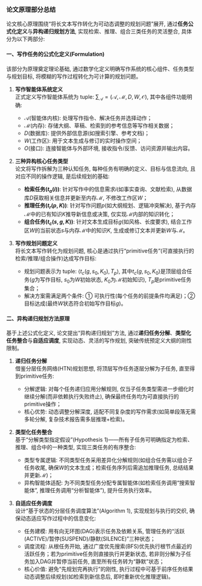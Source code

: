 ### 论文原理部分总结  
论文核心原理围绕“将长文本写作转化为可动态调整的规划问题”展开, 通过**任务公式化定义**与**异构递归规划方法**, 实现检索、推理、组合三类任务的灵活整合, 具体分为以下两部分:   


#### 一、写作任务的公式化定义(Formulation)  
该部分为原理奠定理论基础, 通过数学化定义明确写作系统的核心组件、任务类型与规划目标, 将模糊的写作过程转化为可计算的规划问题。  
1. **写作智能体系统定义**  
   正式定义写作智能体系统为 tuple: $\sum_{\mathcal{A}}=(\mathcal{A}, \mathcal{M}, D, W, \mathcal{O})$, 其中各组件功能明确:   
   - $\mathcal{A}$(智能体内核): 处理写作指令、解决任务并选择动作；  
   - $\mathcal{M}$(内存): 存储大纲、草稿、检索到的参考信息等写作相关数据；  
   - $D$(数据库): 提供外部信息源(如搜索引擎、参考文档)；  
   - $W$(工作区): 用于文本生成与修订的实时操作空间；  
   - $O$(接口): 连接智能体与外部环境, 接收指令/反馈、访问资源并输出内容。  

2. **三种异构核心任务类型**  
   论文将写作拆解为三种认知任务, 每种任务有明确的定义、目标与信息流向, 且对应不同的操作逻辑, 是后续规划的基础:   
   - **检索任务($t_a(i)$)**: 针对写作中的信息需求$i$(如事实查询、文献检索), 从数据库$D$获取相关信息并更新至内存$\mathcal{M}$, 不修改工作区$W$；  
   - **推理任务($t_r(p, K)$)**: 针对写作问题$p$(如大纲规划、逻辑冲突解决), 基于内存$\mathcal{M}$中的已有知识$K$推导新信息或决策, 仅实现$\mathcal{M}$内部的知识转化；  
   - **组合任务($t_c(s, g, K)$)**: 针对文本生成目标$g$(如风格、长度要求), 结合工作区$W$的当前状态$s$与内存$\mathcal{M}$中的知识$K$, 生成或修订文本并更新$W$与$\mathcal{M}$。  

3. **写作规划问题定义**  
   将长文本写作转化为规划问题, 核心是通过执行“primitive任务”(可直接执行的检索/推理/组合操作)达成写作目标:   
   - 规划问题表示为 tuple: $\left< t_{c}(g, s_0, K_0), T_p \right>$, 其中$t_{c}(g, s_0, K_0)$是顶层组合任务($g$为写作目标, $s_0$为$W$初始状态, $K_0$为$\mathcal{M}$初始知识), $T_p$是primitive任务集合；  
   - 解决方案需满足两个条件: ① 可执行性(每个任务的前提条件均满足)；② 目标达成(最终$W$状态符合初始写作目标$g$)。  


#### 二、异构递归规划方法原理  
基于上述公式化定义, 论文提出“异构递归规划”方法, 通过**递归任务分解**、**类型化任务整合**与**自适应调度**, 实现动态、灵活的写作规划, 突破传统预定义大纲的刚性限制。  
1. **递归任务分解**  
   借鉴分层任务网络(HTN)规划思想, 将顶层写作任务逐层分解为子任务, 直至得到primitive任务:   
   - 分解逻辑: 对每个任务递归应用分解规则, 仅当子任务类型需进一步细化时继续分解(而非依赖执行失败终止), 确保最终任务均为可直接执行的primitive操作；  
   - 核心优势: 动态调整分解深度, 适配不同复杂度的写作需求(如简单段落无需多轮分解, 复杂技术报告需多层推理+检索)。  

2. **类型化任务整合**  
   基于“分解类型指定假设”(Hypothesis 1)——所有子任务可明确指定为检索、推理、组合中的一种类型, 实现三类任务的有序整合:   
   - 类型专属逻辑: 不同类型任务采用差异化分解规则(如组合任务需以组合子任务收尾, 确保$W$的文本生成；检索任务序列后需追加推理任务, 总结结果并更新$\mathcal{M}$)；  
   - 异构智能体适配: 为不同类型任务分配专属智能体(如检索任务调用“搜索智能体”, 推理任务调用“分析智能体”), 提升任务执行效率。  

3. **自适应任务调度**  
   设计“基于状态的分层任务调度算法”(Algorithm 1), 实现规划与执行的交织, 确保动态适应写作过程中的信息变化:   
   - 任务建模: 用有向无环图(DAG)表示任务及依赖关系, 管理任务的“活跃(ACTIVE)/暂停(SUSPEND)/静默(SILENCE)”三种状态；  
   - 调度流程: 从根任务开始, 通过广度优先搜索(BFS)优先执行根节点最近的活跃任务；若为primitive任务则直接执行并更新状态, 若非则分解为子任务加入DAG并暂停当前任务, 直至所有任务转为“静默”状态；  
   - 核心价值: 避免“先规划完再执行”的刚性, 执行过程中可基于前序任务结果动态调整后续规划(如检索到新信息后, 即时重新优化推理逻辑)。